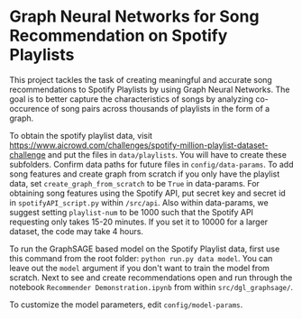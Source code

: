 # Graph Neural Networks for Song Recommendation on Spotify Playlists

This project tackles the task of creating meaningful and accurate song recommendations to Spotify Playlists by using Graph Neural Networks. The goal is to better capture the characteristics of songs by analyzing co-occurence of song pairs across thousands of playlists in the form of a graph.

To obtain the spotify playlist data, visit https://www.aicrowd.com/challenges/spotify-million-playlist-dataset-challenge and put the files in `data/playlists`. You will have to create these subfolders. Confirm data paths for future files in `config/data-params`. To add song features and create graph from scratch if you only have the playlist data, set `create_graph_from_scratch` to be `True` in data-params. For obtaining song features using the Spotify API, put secret key and secret id in `spotifyAPI_script.py` within `/src/api`. Also within data-params, we suggest setting `playlist-num` to be 1000 such that the Spotify API requesting only takes 15-20 minutes. If you set it to 10000 for a larger dataset, the code may take 4 hours.

To run the GraphSAGE based model on the Spotify Playlist data, first use this command from the root folder: `python run.py data model`. You can leave out the `model` argument if you don't want to train the model from scratch. Next to see and create recommendations open and run through the notebook `Recommender Demonstration.ipynb` from within `src/dgl_graphsage/`.

To customize the model parameters, edit `config/model-params`.
